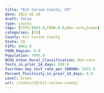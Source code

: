 ```yaml
---
title: "Kit Carson County, CO"
date: 2021-02-28
draft: false
type: county
tags: [FIPS:8063.0,FEMA:8.0,Non-core,Green]
categories: [CO]
County: Kit Carson County
State: CO
FIPS: 8063.0
FEMA_Region: 8.0
Population: 7097.0
NCHS_Urban_Rural_Classification: Non-core
Tests_in_prior_14_days: 208.0
Fourteen_day_test_rate_per_100000: 2931.0
Percent_Positivity_in_prior_14_days: 0.0
Level: Green
url: /states/CO/kit-carson-county
---
```



